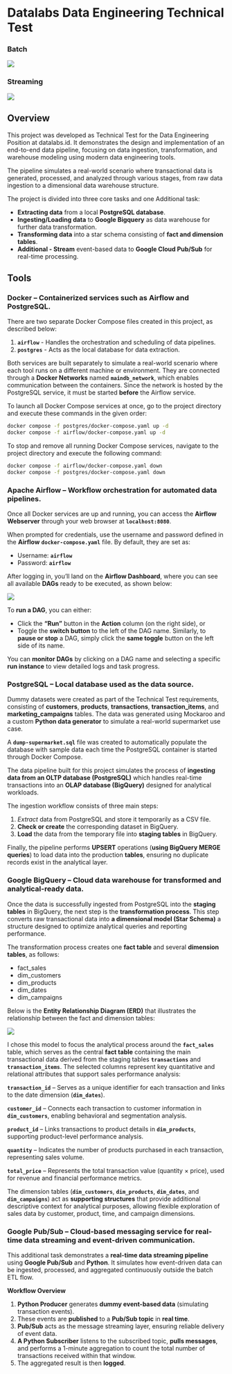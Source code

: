 # Datalabs Data Engineering Technical Test
### Batch
<img src='assets/datapipe_architecture.jpg'>

### Streaming
<img src='assets/stream_architecture..png'>

## Overview

This project was developed as Technical Test for the Data Engineering Position at datalabs.id. It demonstrates the design and implementation of an end-to-end data pipeline, focusing on data ingestion, transformation, and warehouse modeling using modern data engineering tools.

The pipeline simulates a real-world scenario where transactional data is generated, processed, and analyzed through various stages, from raw data ingestion to a dimensional data warehouse structure.

The project is divided into three core tasks and one Additional task:
- **Extracting data** from a local **PostgreSQL database**.
- **Ingesting/Loading data** to **Google Bigquery** as data warehouse for further data transformation.
- **Transforming data** into a star schema consisting of **fact and dimension tables**.
- **Additional - Stream** event-based data to **Google Cloud Pub/Sub** for real-time processing.

## Tools

### **Docker** – Containerized services such as Airflow and PostgreSQL.

There are two separate Docker Compose files created in this project, as described below:

 1. **`airflow`** - Handles the orchestration and scheduling of data pipelines.
 2. **`postgres`** - Acts as the local database for data extraction.

 Both services are built separately to simulate a real-world scenario where each tool runs on a different machine or environment. They are connected through a **Docker Networks** named **`maindb_network`**, which enables communication between the containers.
 Since the network is hosted by the PostgreSQL service, it must be started **before** the Airflow service.

To launch all Docker Compose services at once, go to the project directory and execute these commands in the given order:
 ```bash
docker compose -f postgres/docker-compose.yaml up -d
docker compose -f airflow/docker-compose.yaml up -d
```

To stop and remove all running Docker Compose services, navigate to the project directory and execute the following command:
 ```bash
docker compose -f airflow/docker-compose.yaml down
docker compose -f postgres/docker-compose.yaml down
```

### **Apache Airflow** – Workflow orchestration for automated data pipelines.

Once all Docker services are up and running, you can access the **Airflow Webserver** through your web browser at **`localhost:8080`**.

When prompted for credentials, use the username and password defined in the **Airflow** **`docker-compose.yaml`** file.
By default, they are set as:

- Username: **`airflow`**
- Password: **`airflow`**

After logging in, you’ll land on the **Airflow Dashboard**, where you can see all available **DAGs** ready to be executed, as shown below:

<img src='assets/DAGs.png'>

To **run a DAG**, you can either:
- Click the **“Run”** button in the **Action** column (on the right side), or
- Toggle the **switch button** to the left of the DAG name.
Similarly, to **pause or stop** a DAG, simply click the **same toggle** button on the left side of its name.

You can **monitor DAGs** by clicking on a DAG name and selecting a specific **run instance** to view detailed logs and task progress.

### **PostgreSQL** – Local database used as the data source.

Dummy datasets were created as part of the Technical Test requirements, consisting of **customers**, **products**, **transactions**, **transaction_items**, and **marketing_campaigns** tables.
The data was generated using Mockaroo
 and a custom **Python data generator** to simulate a real-world supermarket use case.

A **`dump-supermarket.sql`** file was created to automatically populate the database with sample data each time the PostgreSQL container is started through Docker Compose.

The data pipeline built for this project simulates the process of **ingesting data from an OLTP database (PostgreSQL)** which handles real-time transactions into an **OLAP database (BigQuery)** designed for analytical workloads.

The ingestion workflow consists of three main steps:
1. *Extract* data from PostgreSQL and store it temporarily as a CSV file.
2. **Check or create** the corresponding dataset in BigQuery.
3. **Load** the data from the temporary file into **staging tables** in BigQuery.

Finally, the pipeline performs **UPSERT** operations (**using BigQuery MERGE queries**) to load data into the production **tables**, ensuring no duplicate records exist in the analytical layer.

### **Google BigQuery** – Cloud data warehouse for transformed and analytical-ready data.

Once the data is successfully ingested from PostgreSQL into the **staging tables** in BigQuery, the next step is the **transformation process**.
This step converts raw transactional data into **a dimensional model (Star Schema)** a structure designed to optimize analytical queries and reporting performance.

The transformation process creates one **fact table** and several **dimension tables**, as follows:
- fact_sales
- dim_customers
- dim_products
- dim_dates
- dim_campaigns

Below is the **Entity Relationship Diagram (ERD)** that illustrates the relationship between the fact and dimension tables:

<img src='assets/ERD.png'>

I chose this model to focus the analytical process around the **`fact_sales`** table, which serves as the central **fact table** containing the main transactional data derived from the staging tables **`transactions`** and **`transaction_items`**.
The selected columns represent key quantitative and relational attributes that support sales performance analysis:

**`transaction_id`** – Serves as a unique identifier for each transaction and links to the date dimension (**`dim_dates`**).

**`customer_id`** – Connects each transaction to customer information in **`dim_customers`**, enabling behavioral and segmentation analysis.

**`product_id`** – Links transactions to product details in **`dim_products`**, supporting product-level performance analysis.

**`quantity`** – Indicates the number of products purchased in each transaction, representing sales volume.

**`total_price`** – Represents the total transaction value (quantity × price), used for revenue and financial performance metrics.

The dimension tables (**`dim_customers`**, **`dim_products`**, **`dim_dates`**, and **`dim_campaigns`**) act as **supporting structures** that provide additional descriptive context for analytical purposes, allowing flexible exploration of sales data by customer, product, time, and campaign dimensions.

### **Google Pub/Sub** – Cloud-based messaging service for real-time data streaming and event-driven communication.

This additional task demonstrates a **real-time data streaming pipeline** using **Google Pub/Sub** and **Python**.
It simulates how event-driven data can be ingested, processed, and aggregated continuously outside the batch ETL flow.

**Workflow Overview**

1. **Python Producer** generates **dummy event-based data** (simulating transaction events).
2. These events are **published** to a **Pub/Sub topic** in **real time**.
3. **Pub/Sub** acts as the message streaming layer, ensuring reliable delivery of event data.
4. **A Python Subscriber** listens to the subscribed topic, **pulls messages**, and performs a 1-minute aggregation to count the total number of transactions received within that window.
5. The aggregated result is then **logged**.